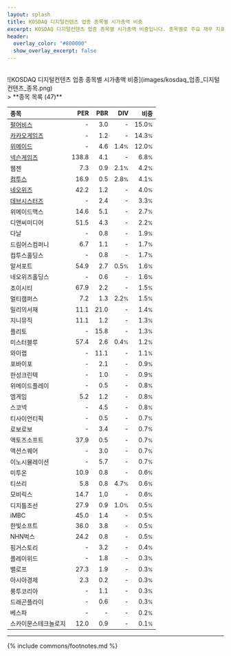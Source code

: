 ```yaml
---
layout: splash
title: KOSDAQ 디지털컨텐츠 업종 종목별 시가총액 비중
excerpt: KOSDAQ 디지털컨텐츠 업종 종목별 시가총액 비중입니다. 종목별로 주요 재무 지표를 함께 표시합니다.
header:
  overlay_color: "#800000"
  show_overlay_excerpt: false
---
```

<br>
![KOSDAQ 디지털컨텐츠 업종 종목별 시가총액 비중](images/kosdaq_업종_디지털컨텐츠_종목.png)
<br>
> **종목 목록 (47)**<a id="list"></a>

| **종목** | **PER** | **PBR** | **DIV** | **비중** |
| :------- | ------: | ------: | ------: | -------: |
| [펄어비스](/263750/) | - | 3.0 | - | 15.0<small>%</small> |
| [카카오게임즈](/293490/) | - | 1.2 | - | 14.3<small>%</small> |
| [위메이드](/112040/) | - | 4.6 | 1.4<small>%</small> | 12.0<small>%</small> |
| [넥슨게임즈](/225570/) | 138.8 | 4.1 | - | 6.8<small>%</small> |
| 웹젠 | 7.3 | 0.9 | 2.1<small>%</small> | 4.2<small>%</small> |
| [컴투스](/078340/) | 16.9 | 0.5 | 2.8<small>%</small> | 4.1<small>%</small> |
| [네오위즈](/095660/) | 42.2 | 1.2 | - | 4.0<small>%</small> |
| [데브시스터즈](/194480/) | - | 2.4 | - | 3.3<small>%</small> |
| 위메이드맥스 | 14.6 | 5.1 | - | 2.7<small>%</small> |
| 디앤씨미디어 | 51.5 | 4.3 | - | 2.2<small>%</small> |
| 다날 | - | 0.8 | - | 1.9<small>%</small> |
| 드림어스컴퍼니 | 6.7 | 1.1 | - | 1.7<small>%</small> |
| 컴투스홀딩스 | - | 0.8 | - | 1.7<small>%</small> |
| 알서포트 | 54.9 | 2.7 | 0.5<small>%</small> | 1.6<small>%</small> |
| 네오위즈홀딩스 | - | 0.6 | - | 1.6<small>%</small> |
| 조이시티 | 67.9 | 2.2 | - | 1.5<small>%</small> |
| 멀티캠퍼스 | 7.2 | 1.3 | 2.2<small>%</small> | 1.5<small>%</small> |
| 밀리의서재 | 11.1 | 21.0 | - | 1.4<small>%</small> |
| 지니뮤직 | 11.1 | 1.2 | - | 1.3<small>%</small> |
| 플리토 | - | 15.8 | - | 1.3<small>%</small> |
| 미스터블루 | 57.4 | 2.6 | 0.4<small>%</small> | 1.2<small>%</small> |
| 와이랩 | - | 11.1 | - | 1.1<small>%</small> |
| 포바이포 | - | 2.1 | - | 0.9<small>%</small> |
| 한성크린텍 | - | 1.0 | - | 0.9<small>%</small> |
| 위메이드플레이 | - | 0.5 | - | 0.8<small>%</small> |
| 엠게임 | 5.2 | 1.2 | - | 0.8<small>%</small> |
| 스코넥 | - | 4.5 | - | 0.8<small>%</small> |
| 티사이언티픽 | - | 0.5 | - | 0.7<small>%</small> |
| 로보로보 | - | 3.4 | - | 0.7<small>%</small> |
| 액토즈소프트 | 37.9 | 0.5 | - | 0.7<small>%</small> |
| 액션스퀘어 | - | 3.0 | - | 0.7<small>%</small> |
| 이노시뮬레이션 | - | 5.7 | - | 0.7<small>%</small> |
| 미투온 | 10.9 | 0.8 | - | 0.6<small>%</small> |
| 티쓰리 | 5.8 | 0.8 | 4.7<small>%</small> | 0.6<small>%</small> |
| 모비릭스 | 14.7 | 1.0 | - | 0.6<small>%</small> |
| 디지틀조선 | 27.9 | 0.9 | 1.0<small>%</small> | 0.5<small>%</small> |
| iMBC | 45.0 | 1.4 | - | 0.5<small>%</small> |
| 한빛소프트 | 36.0 | 3.8 | - | 0.5<small>%</small> |
| NHN벅스 | 24.2 | 0.8 | - | 0.5<small>%</small> |
| 핑거스토리 | - | 3.2 | - | 0.4<small>%</small> |
| 플레이위드 | - | 1.8 | - | 0.3<small>%</small> |
| 밸로프 | 27.3 | 1.9 | - | 0.3<small>%</small> |
| 아시아경제 | 2.3 | 0.2 | - | 0.3<small>%</small> |
| 룽투코리아 | - | 1.1 | - | 0.3<small>%</small> |
| 드래곤플라이 | - | 0.6 | - | 0.3<small>%</small> |
| 베스파 | - | - | - | 0.2<small>%</small> |
| 스카이문스테크놀로지 | 12.0 | 0.9 | - | 0.1<small>%</small> |

---
{% include commons/footnotes.md %}